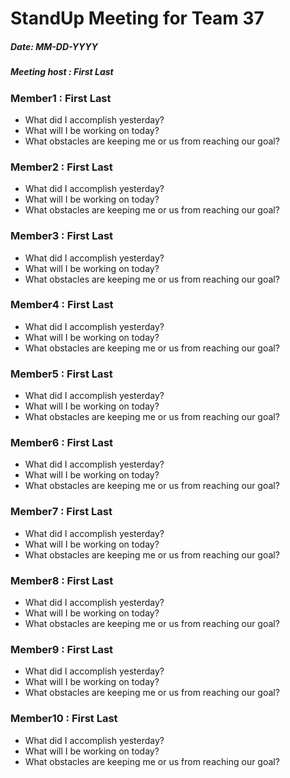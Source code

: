 # StandUp Meeting for Team 37

##### Date: MM-DD-YYYY <br>
##### Meeting host : First Last <br>

### Member1 : First Last
- What did I accomplish yesterday?
- What will I be working on today?
- What obstacles are keeping me or us from reaching our goal?

### Member2 : First Last
- What did I accomplish yesterday?
- What will I be working on today?
- What obstacles are keeping me or us from reaching our goal?

### Member3 : First Last
- What did I accomplish yesterday?
- What will I be working on today?
- What obstacles are keeping me or us from reaching our goal?

### Member4 : First Last
- What did I accomplish yesterday?
- What will I be working on today?
- What obstacles are keeping me or us from reaching our goal?

### Member5 : First Last
- What did I accomplish yesterday?
- What will I be working on today?
- What obstacles are keeping me or us from reaching our goal?

### Member6 : First Last
- What did I accomplish yesterday?
- What will I be working on today?
- What obstacles are keeping me or us from reaching our goal?

### Member7 : First Last
- What did I accomplish yesterday?
- What will I be working on today?
- What obstacles are keeping me or us from reaching our goal?

### Member8 : First Last
- What did I accomplish yesterday?
- What will I be working on today?
- What obstacles are keeping me or us from reaching our goal?

### Member9 : First Last
- What did I accomplish yesterday?
- What will I be working on today?
- What obstacles are keeping me or us from reaching our goal?

### Member10 : First Last
- What did I accomplish yesterday?
- What will I be working on today?
- What obstacles are keeping me or us from reaching our goal?

